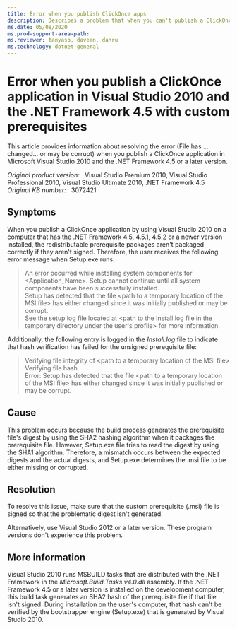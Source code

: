 ```yaml
---
title: Error when you publish ClickOnce apps
description: Describes a problem that when you can't publish a ClickOnce application in Visual Studio 2010 and the .NET Framework 4.5 with custom prerequisites. Provides a solution.
ms.date: 05/08/2020
ms.prod-support-area-path: 
ms.reviewer: tanyaso, davean, danru
ms.technology: dotnet-general
---
```

# Error when you publish a ClickOnce application in Visual Studio 2010 and the .NET Framework 4.5 with custom prerequisites

This article provides information about resolving the error (File has ... changed... or may be corrupt) when you publish a ClickOnce application in Microsoft Visual Studio 2010 and the .NET Framework 4.5 or a later version.

_Original product version:_ &nbsp; Visual Studio Premium 2010, Visual Studio Professional 2010, Visual Studio Ultimate 2010, .NET Framework 4.5  
_Original KB number:_ &nbsp; 3072421

## Symptoms

When you publish a ClickOnce application by using Visual Studio 2010 on a computer that has the .NET Framework 4.5, 4.5.1, 4.5.2 or a newer version installed, the redistributable prerequisite packages aren't packaged correctly if they aren't signed. Therefore, the user receives the following error message when Setup.exe runs:

> An error occurred while installing system components for <Application_Name>. Setup cannot continue until all system components have been successfully installed.  
> Setup has detected that the file \<path to a temporary location of the MSI file> has either changed since it was initially published or may be corrupt.  
> See the setup log file located at \<path to the Install.log file in the temporary directory under the user's profile> for more information.

Additionally, the following entry is logged in the *Install.log* file to indicate that hash verification has failed for the unsigned prerequisite file:

> Verifying file integrity of \<path to a temporary location of the MSI file>  
> Verifying file hash  
> Error: Setup has detected that the file \<path to a temporary location of the MSI file> has either changed since it was initially published or may be corrupt.

## Cause

This problem occurs because the build process generates the prerequisite file's digest by using the SHA2 hashing algorithm when it packages the prerequisite file. However, Setup.exe file tries to read the digest by using the SHA1 algorithm. Therefore, a mismatch occurs between the expected digests and the actual digests, and Setup.exe determines the .msi file to be either missing or corrupted.

## Resolution

To resolve this issue, make sure that the custom prerequisite (.msi) file is signed so that the problematic digest isn't generated.

Alternatively, use Visual Studio 2012 or a later version. These program versions don't experience this problem.

## More information

Visual Studio 2010 runs MSBUILD tasks that are distributed with the .NET Framework in the *Microsoft.Build.Tasks.v4.0.dll* assembly. If the .NET Framework 4.5 or a later version is installed on the development computer, this build task generates an SHA2 hash of the prerequisite file if that file isn't signed. During installation on the user's computer, that hash can't be verified by the bootstrapper engine (Setup.exe) that is generated by Visual Studio 2010.
